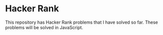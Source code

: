 # Hacker Rank

This repository has Hacker Rank problems that I have solved so far. These problems will be solved in JavaScript.